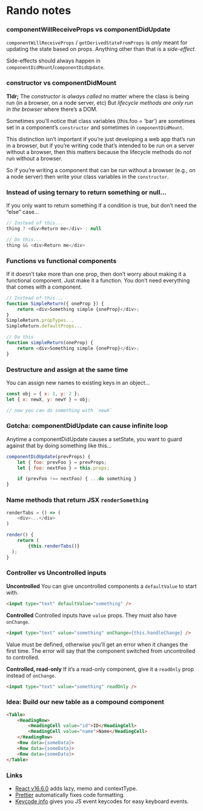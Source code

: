 # Rando notes
### componentWillReceiveProps vs componentDidUpdate
`componentWillReceiveProps` / `getDerivedStateFromProps` is _only_ meant for updating the state based on props. Anything other than that is a _side-effect_.

Side-effects should always happen in `componentDidMount`/`componentDidUpdate`.

### constructor vs componentDidMount
**Tldr;** The _constructor is always called_ no matter where the class is being run (in a browser, on a node server, etc) But _lifecycle methods are only run in the browser_ where there’s a DOM.

Sometimes you’ll notice that class variables (this.foo = ’bar’) are sometimes set in a component’s `constructor` and sometimes in `componentDidMount`.

This distinction isn’t important if you’re just developing a web app that’s run in a browser, but if you’re writing code that’s intended to be run on a server without a browser, then this matters because the lifecycle methods do _not_ run without a browser.

So if you’re writing a component that can be run without a browser (e.g., on a node server) then write your class variables in the `constructor`.

### Instead of using ternary to return something or null…
If you only want to return something if a condition is true, but don’t need the “else” case…
```js
// Instead of this...
thing ? <div>Return me</div> : null

// Do this...
thing && <div>Return me</div>
```

### Functions vs functional components
If it doesn’t take more than one prop, then don’t worry about making it a functional component. Just make it a function. You don’t need everything that comes with a component.
```js
// Instead of this...
function SimpleReturn({ oneProp }) {
	return <div>Something simple {oneProp}</div>;
}
SimpleReturn.propTypes...
SimpleReturn.defaultProps...

// Do this
function simpleReturn(oneProp) {
	return <div>Something simple {oneProp}</div>;
}
```

### Destructure and assign at the same time
You can assign new names to existing keys in an object…
```js
const obj = { x: 1, y: 2 };
let { x: newX, y: newY } = obj;

// now you can do something with `newX`
```

### Gotcha: componentDidUpdate can cause infinite loop
Anytime a componentDidUpdate causes a setState, you want to guard against that by doing something like this…
```js
componentDidUpdate(prevProps) {
	let { foo: prevFoo } = prevProps;
	let { foo: nextFoo } = this.props;

	if (prevFoo !== nextFoo) { ...do something }
}
```

### Name methods that return JSX `renderSomething`
```js
renderTabs = () => (
	<div>...</div>
)

render() {
	return (
		{this.renderTabs()}
  );
}
```

### Controller vs Uncontrolled inputs
**Uncontrolled**
You can give uncontrolled components a `defaultValue` to start with.
```html
<input type="text" defaultValue="something" />
```

**Controlled**
Controlled inputs have `value` props. They must also have `onChange`.
```html
<input type="text" value="something" onChange={this.handleChange} />
```
Value must be defined, otherwise you’ll get an error when it changes the first time. The error will say that the component switched from uncontrolled to controlled.

**Controlled, read-only**
If it’s a read-only component, give it a `readOnly` prop instead of `onChange`.
```html
<input type="text" value="something" readOnly />
```

### Idea: Build our new table as a compound component
```html
<Table>
	<HeadingRow>
		<HeadingCell value="id">ID</HeadingCell>
		<HeadingCell value="name">Name</HeadingCell>
	</HeadingRow>
	<Row data={someData}>
	<Row data={someData}>
	<Row data={someData}>
</Table>
```

### Links
- [React v16.6.0](https://reactjs.org/blog/2018/10/23/react-v-16-6.html) adds lazy, memo and contextType.
- [Prettier](prettier.io) automatically fixes code formatting.
- [Keycode info](http://keycode.info/) gives you JS event keycodes for easy keyboard events.
